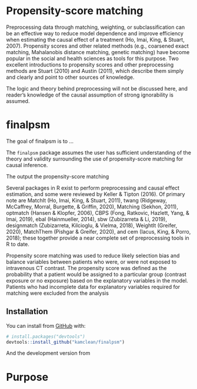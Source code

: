 
<!-- README.md is generated from README.Rmd. Please edit that file -->

# Propensity-score matching

Preprocessing data through matching, weighting, or subclassification can
be an effective way to reduce model dependence and improve efficiency
when estimating the causal effect of a treatment (Ho, Imai, King, &
Stuart, 2007). Propensity scores and other related methods (e.g.,
coarsened exact matching, Mahalanobis distance matching, genetic
matching) have become popular in the social and health sciences as tools
for this purpose. Two excellent introductions to propensity scores and
other preprocessing methods are Stuart (2010) and Austin (2011), which
describe them simply and clearly and point to other sources of
knowledge.

The logic and theory behind preprocessing will not be discussed here,
and reader’s knowledge of the causal assumption of strong ignorability
is assumed.

# finalpsm

The goal of finalpsm is to …

The `finalpsm` package assumes the user has sufficient understanding of
the theory and validity surrounding the use of propensity-score matching
for causal inference.

The output the propensity-score matching

Several packages in R exist to perform preprocessing and causal effect
estimation, and some were reviewed by Keller & Tipton (2016). Of primary
note are MatchIt (Ho, Imai, King, & Stuart, 2011), twang (Ridgeway,
McCaffrey, Morral, Burgette, & Griffin, 2020), Matching (Sekhon, 2011),
optmatch (Hansen & Klopfer, 2006), CBPS (Fong, Ratkovic, Hazlett, Yang,
& Imai, 2019), ebal (Hainmueller, 2014), sbw (Zubizarreta & Li, 2019),
designmatch (Zubizarreta, Kilcioglu, & Vielma, 2018), WeightIt (Greifer,
2020), MatchThem (Pishgar & Greifer, 2020), and cem (Iacus, King, &
Porro, 2018); these together provide a near complete set of
preprocessing tools in R to date.

Propensity score matching was used to reduce likely selection bias and
balance variables between patients who were, or were not exposed to
intravenous CT contrast. The propensity score was defined as the
probability that a patient would be assigned to a particular group
(contrast exposure or no exposure) based on the explanatory variables in
the model. Patients who had incomplete data for explanatory variables
required for matching were excluded from the analysis

## Installation

You can install from [GitHub](https://github.com/) with:

``` r
# install.packages("devtools")
devtools::install_github("kamclean/finalpsm")
```

And the development version from

# Purpose
